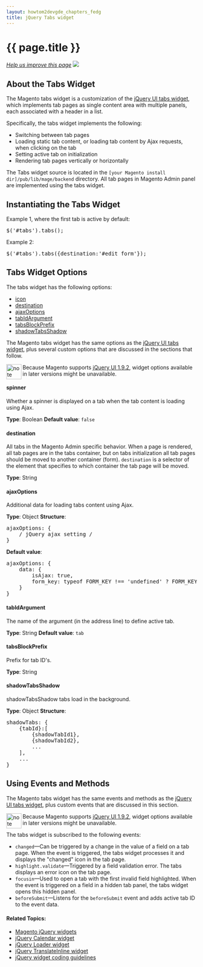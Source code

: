 ```yaml
---
layout: howtom2devgde_chapters_fedg
title: jQuery Tabs widget
---
```


<h1 id="fedg_jquery_tabs">{{ page.title }}</h1>

<p><a href="{{ site.githuburl }}frontend-dev-guide/javascript/jquery-widget-tabs.md" target="_blank"><em>Help us improve this page</em></a>&nbsp;<img src="{{ site.baseurl }}common/images/newWindow.gif"/></p>

<h2 id="fedg_tabs-widget_overview">About the Tabs Widget</h2>

The Magento tabs widget is a customization of the <a href="http://api.jqueryui.com/tabs/" target="_blank">jQuery UI tabs widget</a>, which implements tab pages as single content area with multiple panels, each associated with a header in a list.

Specifically, the tabs widget implements the following:

*	Switching between tab pages
*	Loading static tab content, or loading tab content by Ajax requests, when clicking on the tab
*	Setting active tab on initialization
*	Rendering tab pages vertically or horizontally

The Tabs widget source is located in the `[your Magento install dir]/pub/lib/mage/backend` directory. All tab pages in Magento Admin panel are implemented using the tabs widget.

<h2 id="fedg_tabs_init">Instantiating the Tabs Widget</h2>

Example 1, where the first tab is active by default:

<pre>$('#tabs').tabs();  </pre>

Example 2:

<pre>$('#tabs').tabs({destination:'#edit_form'});  </pre>

<h2 id="fedg_tabs_options">Tabs Widget Options</h2>

The tabs widget has the following options:

*	<a href="#fedg_tabs_options-spinner">icon</a>
*	<a href="#fedg_tabs_options-destination">destination</a>
*	<a href="#fedg_tabs_options-ajaxOptions">ajaxOptions</a>
*	<a href="#fedg_tabs_options-tabIdArgument">tabIdArgument</a>
*	<a href="#fedg_tabs_options-tabsBlockPrefix">tabsBlockPrefix</a>
*	<a href="#fedg_tabs_options-shadowTabsShadow">shadowTabsShadow</a>

The Magento tabs widget has the same options as the <a href="http://api.jqueryui.com/tabs/" target="_blank">jQuery UI tabs widget</a>, plus several custom options that are discussed in the sections that follow.

<div class="bs-callout bs-callout-info" id="info">
  <img src="{{ site.baseurl }}common/images/icon_note.png" alt="note" align="left" width="40" />
<span class="glyphicon-class">
  <p>Because Magento supports <a href="http://blog.jqueryui.com/2012/11/jquery-ui-1-9-2/" target="_blank">jQuery UI 1.9.2</a>, widget options available in later versions might be unavailable.</p></span>
</div>

<h4 id="fedg_tabs_options-spinner">spinner</h4>

Whether a spinner is displayed on a tab when the tab content is loading using Ajax.

**Type**: Boolean
**Default value**: `false`

<h4 id="fedg_tabs_options-destination">destination</h4>

All tabs in the Magento Admin specific behavior. When a page is rendered, all tab pages are in the tabs container, but on tabs initialization all tab pages should be moved to another container (form). `destination` is a selector of the element that specifies to which container the tab page will be moved.

**Type**: String

<h4 id="fedg_tabs_options-ajaxOptions">ajaxOptions</h4>

Additional data for loading tabs content using Ajax.

**Type**: Object
**Structure**:

<pre>ajaxOptions: {
    / jQuery ajax setting /
}</pre>

**Default value**:

<pre>ajaxOptions: {
    data: {
        isAjax: true,
        form_key: typeof FORM_KEY !== 'undefined' ? FORM_KEY : null
    }
}</pre>

<h4 id="fedg_tabs_options-tabIdArgument">tabIdArgument</h4>

The name of the argument (in the address line) to define active tab.

**Type**: String
**Default value**: `tab`

<h4 id="fedg_tabs_options-tabsBlockPrefix">tabsBlockPrefix</h4>

Prefix for tab ID's.

**Type**: String

<h4 id="fedg_tabs_options-shadowTabsShadow">shadowTabsShadow</h4>

shadowTabsShadow tabs load in the background.

**Type**: Object
**Structure**:

<pre>shadowTabs: {
    {tabId}:[
        {shadowTabId1},
        {shadowTabId2},
        ...
    ],
    ...
}</pre>

<h2 id="fedg_tabs_events-methods">Using Events and Methods</h2>

The Magento tabs widget has the same events and methods as the <a href="http://api.jqueryui.com/tabs/" target="_blank">jQuery UI tabs widget</a>, plus custom events that are discussed in this section.

<div class="bs-callout bs-callout-info" id="info">
  <img src="{{ site.baseurl }}common/images/icon_note.png" alt="note" align="left" width="40" />
<span class="glyphicon-class">
  <p>Because Magento supports <a href="http://blog.jqueryui.com/2012/11/jquery-ui-1-9-2/" target="_blank">jQuery UI 1.9.2</a>, widget options available in later versions might be unavailable.</p></span>
</div>

The tabs widget is subscribed to the following events:

*	`changed`&mdash;Can be triggered by a change in the value of a field on a tab page. When the event is triggered, the tabs widget processes it and displays the "changed" icon in the tab page.
*	`highlight.validate`&mdash;Triggered by a field validation error. The tabs displays an error icon on the tab page.
*	`focusin`&mdash;Used to open a tab with the first invalid field highlighted. When the event is triggered on a field in a hidden tab panel, the tabs widget opens this hidden panel.
*	`beforeSubmit`&mdash;Listens for the `beforeSubmit` event and adds active tab ID to the event data.


#### Related Topics:

*	<a href="{{ site.gdeurl }}frontend-dev-guide/javascript/jquery-widgets-about.html">Magento jQuery widgets</a>
*	<a href="{{ site.gdeurl }}frontend-dev-guide/javascript/jquery-widget-calendar.html">jQuery Calendar widget</a>
*	<a href="{{ site.gdeurl }}frontend-dev-guide/javascript/jquery-widget-loader.html">jQuery Loader widget</a>
*	<a href="{{ site.gdeurl }}frontend-dev-guide/javascript/jquery-widget-translate-inline.html">jQuery TranslateInline widget</a>
*	<a href="{{ site.gdeurl }}frontend-dev-guide/javascript/jquery-widget-guidelines.html">jQuery widget coding guidelines</a>